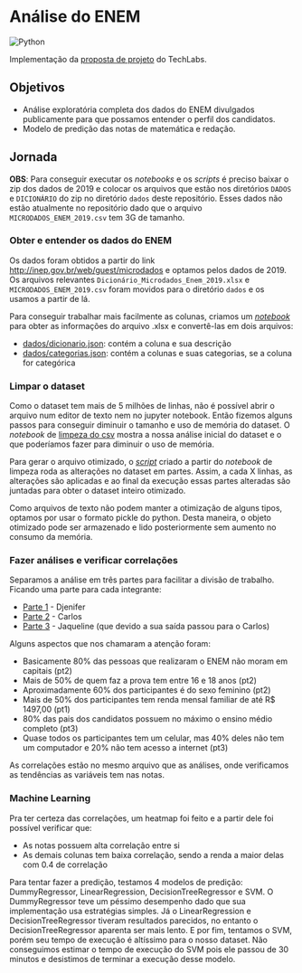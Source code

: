 # Análise do ENEM
![Python](https://img.shields.io/badge/Python-3776AB?style=flat-square&logo=python&logoColor=white)

Implementação da [proposta de projeto](proposta.md) do TechLabs.

## Objetivos

- Análise exploratória completa dos dados do ENEM divulgados publicamente para que possamos entender o perfil dos candidatos.
- Modelo de predição das notas de matemática e redação.

## Jornada

**OBS**: Para conseguir executar os _notebooks_ e os _scripts_ é preciso baixar o zip dos dados de 2019 e colocar os arquivos que estão nos diretórios `DADOS` e `DICIONÁRIO` do zip no diretório `dados` deste repositório.
Esses dados não estão atualmente no repositório dado que o arquivo `MICRODADOS_ENEM_2019.csv` tem 3G de tamanho.

### Obter e entender os dados do ENEM

Os dados foram obtidos a partir do link http://inep.gov.br/web/guest/microdados e optamos pelos dados de 2019.
Os arquivos relevantes `Dicionário_Microdados_Enem_2019.xlsx` e `MICRODADOS_ENEM_2019.csv` foram movidos para o diretório `dados` e os usamos a partir de lá.

Para conseguir trabalhar mais facilmente as colunas, criamos um [_notebook_](get_dicionario.ipynb) para obter as informações do arquivo .xlsx e convertê-las em dois arquivos:
- [dados/dicionario.json](dados/dicionario.json): contém a coluna e sua descrição
- [dados/categorias.json](dados/categorias.json): contém a colunas e suas categorias, se a coluna for categórica

### Limpar o dataset

Como o dataset tem mais de 5 milhões de linhas, não é possível abrir o arquivo num editor de texto nem no jupyter notebook.
Então fizemos alguns passos para conseguir diminuir o tamanho e uso de memória do dataset.
O _notebook_ de [limpeza do csv](limpar_csv.ipynb) mostra a nossa análise inicial do dataset e o que poderíamos fazer para diminuir o uso de memória.

Para gerar o arquivo otimizado, o [_script_](script_limpar_csv.ipynb) criado a partir do _notebook_ de limpeza roda as alterações no dataset em partes.
Assim, a cada X linhas, as alterações são aplicadas e ao final da execução essas partes alteradas são juntadas para obter o dataset inteiro otimizado.

Como arquivos de texto não podem manter a otimização de alguns tipos, optamos por usar o formato pickle do python.
Desta maneira, o objeto otimizado pode ser armazenado e lido posteriormente sem aumento no consumo da memória.

### Fazer análises e verificar correlações

Separamos a análise em três partes para facilitar a divisão de trabalho. Ficando uma parte para cada integrante:

- [Parte 1](analise_pt1.ipynb) - Djenifer
- [Parte 2](analise_pt2.ipynb) - Carlos
- [Parte 3](analise_pt3.ipynb) - Jaqueline (que devido a sua saída passou para o Carlos)

Alguns aspectos que nos chamaram a atenção foram:
- Basicamente 80% das pessoas que realizaram o ENEM não moram em capitais (pt2)
- Mais de 50% de quem faz a prova tem entre 16 e 18 anos (pt2)
- Aproximadamente 60% dos participantes é do sexo feminino (pt2)
- Mais de 50% dos participantes tem renda mensal familiar de até R$ 1497,00 (pt1)
- 80% das pais dos candidatos possuem no máximo o ensino médio completo (pt3)
- Quase todos os participantes tem um celular, mas 40% deles não tem um computador e 20% não tem acesso a internet (pt3)

As correlações estão no mesmo arquivo que as análises, onde verificamos as tendências as variáveis tem nas notas.

### Machine Learning

Pra ter certeza das correlações, um heatmap foi feito e a partir dele foi possível verificar que:
- As notas possuem alta correlação entre si
- As demais colunas tem baixa correlação, sendo a renda a maior delas com 0.4 de correlação

Para tentar fazer a predição, testamos 4 modelos de predição: DummyRegressor, LinearRegression, DecisionTreeRegressor e SVM.
O DummyRegressor teve um péssimo desempenho dado que sua implementação usa estratégias simples.
Já o LinearRegression e DecisionTreeRegressor tiveram resultados parecidos, no entanto o DecisionTreeRegressor aparenta ser mais lento. E por fim, tentamos o SVM, porém seu tempo de execução é altíssimo para o nosso dataset. Não conseguimos estimar o tempo de execução do SVM pois ele passou de 30 minutos e desistimos de terminar a execução desse modelo.


